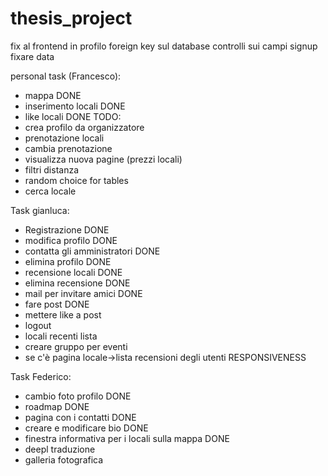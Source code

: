 # thesis_project

fix al frontend in profilo
foreign key sul database
controlli sui campi signup
fixare data

personal task (Francesco): 
- mappa DONE 
- inserimento locali DONE
- like locali DONE 
TODO:  
- crea profilo da organizzatore 
- prenotazione locali
- cambia prenotazione
- visualizza nuova pagine (prezzi locali)
- filtri distanza 
- random choice for tables
- cerca locale

Task gianluca:
- Registrazione DONE
- modifica profilo DONE
- contatta gli amministratori DONE
- elimina profilo DONE
- recensione locali DONE
- elimina recensione DONE
- mail per invitare amici DONE
- fare post DONE
- mettere like a post
- logout
- locali recenti lista
- creare gruppo per eventi
- se c'è pagina locale->lista recensioni degli utenti
RESPONSIVENESS

Task Federico:
- cambio foto profilo DONE
- roadmap DONE
- pagina con i contatti DONE
- creare e modificare bio DONE
- finestra informativa per i locali sulla mappa DONE
- deepl traduzione
- galleria fotografica
